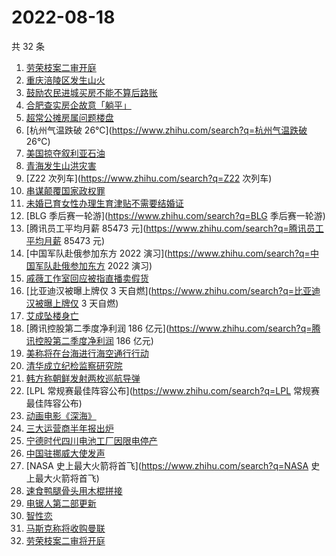 # 2022-08-18

共 32 条

<!-- BEGIN -->
<!-- 最后更新时间 Thu Aug 18 2022 21:36:12 GMT+0800 (China Standard Time) -->

1. [劳荣枝案二审开庭](https://www.zhihu.com/search?q=劳荣枝案二审开庭)
1. [重庆涪陵区发生山火](https://www.zhihu.com/search?q=重庆涪陵区发生山火)
1. [鼓励农民进城买房不能不算后路账](https://www.zhihu.com/search?q=鼓励农民进城买房不能不算后路账)
1. [合肥查实房企故意「躺平」](https://www.zhihu.com/search?q=合肥查实房企故意「躺平」)
1. [超常公摊房属问题楼盘](https://www.zhihu.com/search?q=超常公摊房属问题楼盘)
1. [杭州气温跌破 26℃](https://www.zhihu.com/search?q=杭州气温跌破 26℃)
1. [美国掠夺叙利亚石油](https://www.zhihu.com/search?q=美国掠夺叙利亚石油)
1. [青海发生山洪灾害](https://www.zhihu.com/search?q=青海发生山洪灾害)
1. [Z22 次列车](https://www.zhihu.com/search?q=Z22 次列车)
1. [串谋颠覆国家政权罪](https://www.zhihu.com/search?q=串谋颠覆国家政权罪)
1. [未婚已育女性办理生育津贴不需要结婚证](https://www.zhihu.com/search?q=未婚已育女性办理生育津贴不需要结婚证)
1. [BLG 季后赛一轮游](https://www.zhihu.com/search?q=BLG 季后赛一轮游)
1. [腾讯员工平均月薪 85473 元](https://www.zhihu.com/search?q=腾讯员工平均月薪 85473 元)
1. [中国军队赴俄参加东方 2022 演习](https://www.zhihu.com/search?q=中国军队赴俄参加东方 2022 演习)
1. [戚薇工作室回应被指直播卖假货](https://www.zhihu.com/search?q=戚薇工作室回应被指直播卖假货)
1. [比亚迪汉被曝上牌仅 3 天自燃](https://www.zhihu.com/search?q=比亚迪汉被曝上牌仅 3 天自燃)
1. [艾成坠楼身亡](https://www.zhihu.com/search?q=艾成坠楼身亡)
1. [腾讯控股第二季度净利润 186 亿元](https://www.zhihu.com/search?q=腾讯控股第二季度净利润 186 亿元)
1. [美称将在台海进行海空通行行动](https://www.zhihu.com/search?q=美称将在台海进行海空通行行动)
1. [清华成立纪检监察研究院](https://www.zhihu.com/search?q=清华成立纪检监察研究院)
1. [韩方称朝鲜发射两枚巡航导弹](https://www.zhihu.com/search?q=韩方称朝鲜发射两枚巡航导弹)
1. [LPL 常规赛最佳阵容公布](https://www.zhihu.com/search?q=LPL 常规赛最佳阵容公布)
1. [动画电影《深海》](https://www.zhihu.com/search?q=动画电影《深海》)
1. [三大运营商半年报出炉](https://www.zhihu.com/search?q=三大运营商半年报出炉)
1. [宁德时代四川电池工厂因限电停产](https://www.zhihu.com/search?q=宁德时代四川电池工厂因限电停产)
1. [中国驻挪威大使发声](https://www.zhihu.com/search?q=中国驻挪威大使发声)
1. [NASA 史上最大火箭将首飞](https://www.zhihu.com/search?q=NASA 史上最大火箭将首飞)
1. [速食鸭腿骨头用木棍拼接](https://www.zhihu.com/search?q=速食鸭腿骨头用木棍拼接)
1. [电锯人第二部更新](https://www.zhihu.com/search?q=电锯人第二部更新)
1. [智性恋](https://www.zhihu.com/search?q=智性恋)
1. [马斯克称将收购曼联](https://www.zhihu.com/search?q=马斯克称将收购曼联)
1. [劳荣枝案二审将开庭](https://www.zhihu.com/search?q=劳荣枝案二审将开庭)

<!-- END -->
